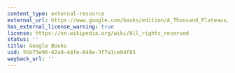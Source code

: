 ```yaml
---
content_type: external-resource
external_url: https://www.google.com/books/edition/A_Thousand_Plateaus/C948Tsr72woC?hl=en&gbpv=1
has_external_license_warning: true
license: https://en.wikipedia.org/wiki/All_rights_reserved
status: ''
title: Google Books
uid: 5bb75e96-62a8-44fe-848e-3f7a1ce04f85
wayback_url: ''
---
```

